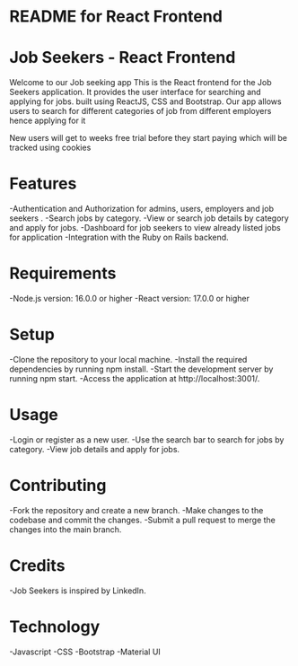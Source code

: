 # README for React Frontend

# Job Seekers - React Frontend

Welcome to our Job seeking app This is the React frontend for the Job Seekers application. It provides the user interface for searching and applying for jobs.  built using ReactJS, CSS and Bootstrap. Our app allows users to search for different categories of job from different employers hence applying for it

New users will get to weeks free trial before they start paying which will be tracked using cookies

# Features

-Authentication and Authorization for admins, users, employers  and job seekers .
-Search jobs by category.
-View or search job details by category  and apply for jobs.
-Dashboard for job seekers to view already listed jobs for application
-Integration with the Ruby on Rails backend.

# Requirements

-Node.js version: 16.0.0 or higher
-React version: 17.0.0 or higher

# Setup

-Clone the repository to your local machine.
-Install the required dependencies by running npm install.
-Start the development server by running npm start.
-Access the application at http://localhost:3001/.

# Usage

-Login or register as a new user.
-Use the search bar to search for jobs by category.
-View job details and apply for jobs.

# Contributing

-Fork the repository and create a new branch.
-Make changes to the codebase and commit the changes.
-Submit a pull request to merge the changes into the main branch.

# Credits

-Job Seekers is inspired by LinkedIn.

# Technology

-Javascript
-CSS
-Bootstrap
-Material UI
